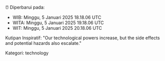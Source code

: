 ⏰ Diperbarui pada:
- WIB: Minggu, 5 Januari 2025 18.18.06 UTC
- WITA: Minggu, 5 Januari 2025 19.18.06 UTC
- WIT: Minggu, 5 Januari 2025 20.18.06 UTC

Kutipan Inspiratif:
"Our technological powers increase, but the side effects and potential hazards also escalate."


Kategori: technology

